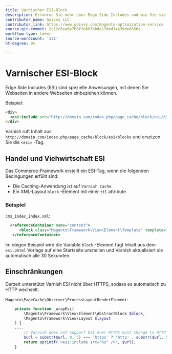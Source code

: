 ```yaml
---
title: Varnischer ESI-Block
description: Erfahren Sie mehr über Edge Side Includes und wie Sie sie zum Einbetten von Webseiten verwenden können.
contributor_name: Goivvy LLC
contributor_link: https://www.goivvy.com/magento-optimization-service
source-git-commit: 2c12c6ea6e7b6ffeb07bbda17ded34e39de6656a
workflow-type: tm+mt
source-wordcount: '121'
ht-degree: 0%

---
```



# Varnischer ESI-Block

Edge Side Includes (ESI) sind spezielle Anweisungen, mit denen Sie Webseiten in andere Webseiten einbeziehen können.

Beispiel:

```html
<div>
  <esi:include src="http://domain.com/index.php/page_cache/block/esi/blocks"/>
</div>
```

Varnish ruft Inhalt aus `http://domain.com/index.php/page_cache/block/esi/blocks` und ersetzen Sie die `<esi>` -Tag.

## Handel und Viehwirtschaft ESI

Das Commerce-Framework erstellt ein ESI-Tag, wenn die folgenden Bedingungen erfüllt sind:

- Die Caching-Anwendung ist auf `Varnish Cache`
- Ein XML-Layout `block` -Element mit einer `ttl` attribute

### Beispiel

`cms_index_index.xml`:

```xml
  <referenceContainer name="content">
      <block class="Magento\Framework\View\Element\Template" template="Magento_Paypal::esi.phtml" ttl="30"/>
   </referenceContainer>
```

Im obigen Beispiel wird die Variable `block` -Element fügt Inhalt aus dem `esi.phtml` Vorlage auf eine Startseite umstellen und Varnish aktualisiert sie automatisch alle 30 Sekunden.

## Einschränkungen

Derzeit unterstützt Varnish ESI nicht über HTTPS, sodass es automatisch zu HTTP wechselt.

`Magento\PageCache\Observer\ProcessLayoutRenderElement`:

```php
    private function _wrapEsi(
        \Magento\Framework\View\Element\AbstractBlock $block,
        \Magento\Framework\View\Layout $layout
    ) {
    ....
        // Varnish does not support ESI over HTTPS must change to HTTP
        $url = substr($url, 0, 5) === 'https' ? 'http' . substr($url, 5) : $url;
        return sprintf('<esi:include src="%s" />', $url);
    }
```
